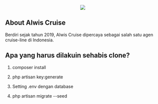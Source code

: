 <p align="center"><img src="https://imgur.com/u6Q0xBR"></p>

## About Alwis Cruise

Berdiri sejak tahun 2019, Alwis Cruise dipercaya 
sebagai salah satu agen cruise-line di Indonesia.

## Apa yang harus dilakuin sehabis clone?

1. composer install

2. php artisan key:generate

3. Setting .env dengan database

4. php artisan migrate --seed
